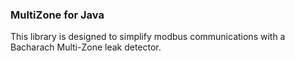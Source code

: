 ### MultiZone for Java
This library is designed to simplify modbus communications with a Bacharach Multi-Zone leak detector.   


